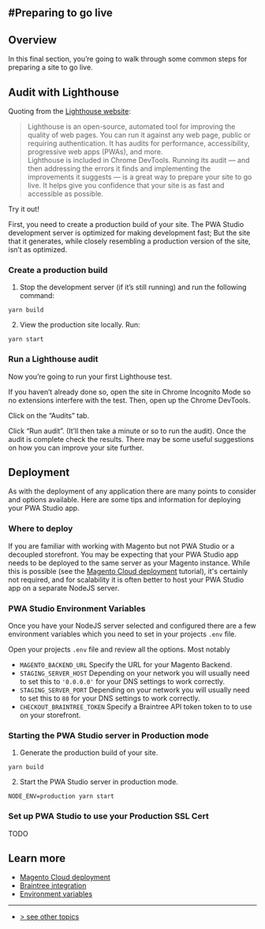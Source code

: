 #Preparing to go live
---

## Overview

In this final section, you’re going to walk through some common steps for preparing a site to go live.

## Audit with Lighthouse

Quoting from the [Lighthouse website][]:

> Lighthouse is an open-source, automated tool for improving the quality of web pages. You can run it against any web page, public or requiring authentication. It has audits for performance, accessibility, progressive web apps (PWAs), and more.  
> Lighthouse is included in Chrome DevTools. Running its audit — and then addressing the errors it finds and implementing the improvements it suggests — is a great way to prepare your site to go live. It helps give you confidence that your site is as fast and accessible as possible.

Try it out!

First, you need to create a production build of your site. The PWA Studio development server is optimized for making development fast; But the site that it generates, while closely resembling a production version of the site, isn’t as optimized.

### Create a production build

1.  Stop the development server (if it’s still running) and run the following command:
```shell
yarn build
```
2.  View the production site locally. Run:
```shell
yarn start
```

### Run a Lighthouse audit

Now you’re going to run your first Lighthouse test.

If you haven’t already done so, open the site in Chrome Incognito Mode so no extensions interfere with the test. Then, open up the Chrome DevTools.

Click on the “Audits” tab.

Click “Run audit”. (It’ll then take a minute or so to run the audit). 
Once the audit is complete check the results. 
There may be some useful suggestions on how you can improve your site further.

## Deployment

As with the deployment of any application there are many points to consider and options available.
Here are some tips and information for deploying your PWA Studio app.

### Where to deploy 

If you are familiar with working with Magento but not PWA Studio or a decoupled storefront.
You may be expecting that your PWA Studio app needs to be deployed to the same server as your Magento instance.
While this is possible (see the [Magento Cloud deployment][] tutorial), it's certainly not required, 
and for scalability it is often better to host your PWA Studio app on a separate NodeJS server.

### PWA Studio Environment Variables

Once you have your NodeJS server selected and configured there are a few 
environment variables which you need to set in your projects `.env` file.

Open your projects `.env` file and review all the options.  Most notably

-   `MAGENTO_BACKEND_URL`
    Specify the URL for your Magento Backend.
-   `STAGING_SERVER_HOST`
    Depending on your network you will usually need to set this to `'0.0.0.0'` for your DNS settings to work correctly.
-   `STAGING_SERVER_PORT`
    Depending on your network you will usually need to set this to `80` for your DNS settings to work correctly.
-   `CHECKOUT_BRAINTREE_TOKEN`
    Specify a Braintree API token token to to use on your storefront.

### Starting the PWA Studio server in Production mode

1.  Generate the production build of your site.
```shell
yarn build
```
2.  Start the PWA Studio server in production mode.
```shell
NODE_ENV=production yarn start
```

### Set up PWA Studio to use your Production SSL Cert

TODO


## Learn more

-   [Magento Cloud deployment][]
-   [Braintree integration][]
-   [Environment variables][]

---
- [> see other topics](../../README.md#topics)

[Magento Cloud deployment]: https://magento.github.io/pwa-studio/tutorials/cloud-deploy/
[Braintree integration]: https://magento.github.io/pwa-studio/venia-pwa-concept/features/braintree/
[Environment variables]: https://magento.github.io/pwa-studio/pwa-buildpack/reference/environment-variables/
[Lighthouse website]: https://developers.google.com/web/tools/lighthouse/